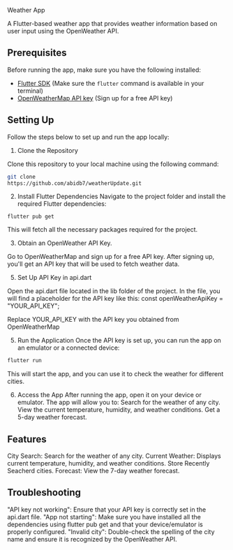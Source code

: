 Weather App

A Flutter-based weather app that provides weather information based on user input using the OpenWeather API.

## Prerequisites

Before running the app, make sure you have the following installed:

- [Flutter SDK](https://flutter.dev/docs/get-started/install) (Make sure the `flutter` command is available in your terminal)
- [OpenWeatherMap API key](https://openweathermap.org/api) (Sign up for a free API key)

## Setting Up

Follow the steps below to set up and run the app locally:

1. Clone the Repository

Clone this repository to your local machine using the following command:

```bash
git clone
https://github.com/abidb7/weatherUpdate.git
```
2. Install Flutter Dependencies
Navigate to the project folder and install the required Flutter dependencies:

``` cd weather-app
flutter pub get
```
This will fetch all the necessary packages required for the project.

3. Obtain an OpenWeather API Key.
   
Go to OpenWeatherMap and sign up for a free API key.
After signing up, you'll get an API key that will be used to fetch weather data.

5. Set Up API Key in api.dart
   
Open the api.dart file located in the lib folder of the project.
In the file, you will find a placeholder for the API key like this:
const  openWeatherApiKey = "YOUR_API_KEY";

Replace YOUR_API_KEY with the API key you obtained from OpenWeatherMap

5. Run the Application
Once the API key is set up, you can run the app on an emulator or a connected device:
```bash
flutter run
```
This will start the app, and you can use it to check the weather for different cities.

6. Access the App
After running the app, open it on your device or emulator. The app will allow you to:
Search for the weather of any city.
View the current temperature, humidity, and weather conditions.
Get a 5-day weather forecast.

## Features

City Search: Search for the weather of any city.
Current Weather: Displays current temperature, humidity, and weather conditions.
Store Recently Seacherd cities.
Forecast: View the 7-day weather forecast.

## Troubleshooting

"API key not working": Ensure that your API key is correctly set in the api.dart file.
"App not starting": Make sure you have installed all the dependencies using flutter pub get and that your device/emulator is properly configured.
"Invalid city": Double-check the spelling of the city name and ensure it is recognized by the OpenWeather API.






